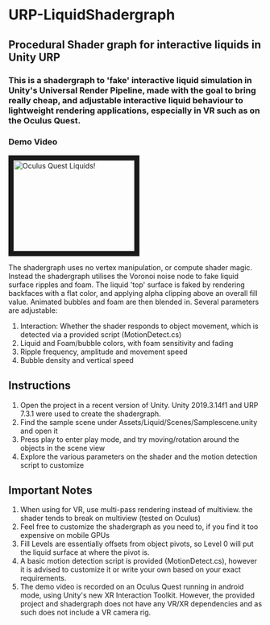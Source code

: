 # URP-LiquidShadergraph
## Procedural Shader graph for interactive liquids in Unity URP
### This is a shadergraph to 'fake' interactive liquid simulation in Unity's Universal Render Pipeline, made with the goal to bring really cheap, and adjustable interactive liquid behaviour to lightweight rendering applications, especially in VR such as on the Oculus Quest. 

### Demo Video

<a href="http://www.youtube.com/watch?feature=player_embedded&v=_Q3YGZFRv6s" target="_blank"><img src="http://img.youtube.com/vi/_Q3YGZFRv6s/0.jpg" alt="Oculus Quest Liquids!" width="240" height="180" border="10" /></a>

The shadergraph uses no vertex manipulation, or compute shader magic. Instead the shadergraph utilises the Voronoi noise node to fake liquid surface ripples and foam. The liquid 'top' surface is faked by rendering backfaces with a flat color, and applying alpha clipping above an overall fill value. Animated bubbles and foam are then blended in. Several parameters are adjustable:
1. Interaction: Whether the shader responds to object movement, which is detected via a provided script (MotionDetect.cs)
2. Liquid and Foam/bubble colors, with foam sensitivity and fading
3. Ripple frequency, amplitude and movement speed
4. Bubble density and vertical speed

## Instructions
1. Open the project in a recent version of Unity. Unity 2019.3.14f1 and URP 7.3.1 were used to create the shadergraph.
2. Find the sample scene under Assets/Liquid/Scenes/Samplescene.unity and open it
3. Press play to enter play mode, and try moving/rotation around the objects in the scene view
4. Explore the various parameters on the shader and the motion detection script to customize

## Important Notes
1. When using for VR, use multi-pass rendering instead of multiview. the shader tends to break on multiview (tested on Oculus)
2. Feel free to customize the shadergraph as you need to, if you find it too expensive on mobile GPUs
3. Fill Levels are essentially offsets from object pivots, so Level 0 will put the liquid surface at where the pivot is.
4. A basic motion detection script is provided (MotionDetect.cs), however it is advised to customize it or write your own based on your exact requirements.
5. The demo video is recorded on an Oculus Quest running in android mode, using Unity's new XR Interaction Toolkit. However, the provided project and shadergraph does not have any VR/XR dependencies and as such does not include a VR camera rig.
